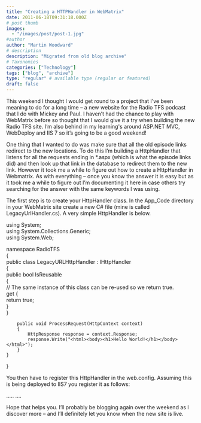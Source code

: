 ```yaml
---
title: "Creating a HTTPHandler in WebMatrix"
date: 2011-06-18T09:31:18.000Z
# post thumb
images:
  - "/images/post/post-1.jpg"
#author
author: "Martin Woodward"
# description
description: "Migrated from old blog archive"
# Taxonomies
categories: ["Technology"]
tags: ["blog", "archive"]
type: "regular" # available type (regular or featured)
draft: false
---
```


This weekend I thought I would get round to a project that I’ve been meaning to do for a long time – a new website for the Radio TFS podcast that I do with Mickey and Paul.  I haven’t had the chance to play with WebMatrix before so thought that I would give it a try when building the new Radio TFS site.  I’m also behind in my learning's around ASP.NET MVC, WebDeploy and IIS 7 so it’s going to be a good weekend!    

One thing that I wanted to do was make sure that all the old episode links redirect to the new locations.  To do this I’m building a HttpHandler that listens for all the requests ending in *.aspx (which is what the episode links did) and then look up that link in the database to redirect them to the new link.  However it took me a while to figure out how to create a HttpHandler in Webmatrix.  As with everything – once you know the answer it is easy but as it took me a while to figure out I’m documenting it here in case others try searching for the answer with the same keywords I was using.  

The first step is to create your HttpHandler class.  In the App_Code directory in your WebMatrix site create a new C# file (mine is called LegacyUrlHandler.cs).  A very simple HttpHandler is below.     

using System;        
using System.Collections.Generic;         
using System.Web;    

namespace RadioTFS        
{         
    public class LegacyURLHttpHandler : IHttpHandler         
    {         
        public bool IsReusable         
        {         
            // The same instance of this class can be re-used so we return true.         
            get {         
                return true;         
            }         
        }    

        public void ProcessRequest(HttpContext context)        
        {         
            HttpResponse response = context.Response;         
            response.Write("<html><body><h1>Hello World!</h1></body></html>");         
        }         
    }         
}   

You then have to register this HttpHandler in the web.config.  Assuming this is being deployed to IIS7 you register it as follows:     

<?xml version="1.0" encoding="UTF-8"?>        
<configuration>         
    <system.webServer>         
        .....         
        <handlers>         
            <add name="LegacyUrlHandler" verb="*"         
                path="*.aspx"         
                type="RadioTFS.LegacyURLHttpHandler"         
                resourceType="Unspecified" />         
        </handlers>  
    </system.webServer>         
    ....         
</configuration>   

Hope that helps you.  I’ll probably be blogging again over the weekend as I discover more – and I’ll definitely let you know when the new site is live.
